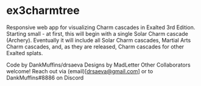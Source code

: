 # ex3charmtree

Responsive web app for visualizing Charm cascades in Exalted 3rd Edition. Starting small - at first, this will begin with a single Solar Charm cascade (Archery). Eventually it will include all Solar Charm cascades, Martial Arts Charm cascades, and, as they are released, Charm cascades for other Exalted splats.

Code by DankMuffins/drsaeva
Designs by MadLetter
Other Collaborators welcome!
Reach out via (email)[drsaeva@gmail.com] or to DankMuffins#8886 on Discord
